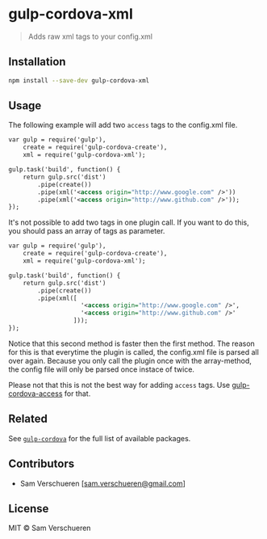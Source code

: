 # gulp-cordova-xml

> Adds raw xml tags to your config.xml

## Installation

```bash
npm install --save-dev gulp-cordova-xml
```

## Usage

The following example will add two `access` tags to the config.xml file.

```xml
var gulp = require('gulp'),
    create = require('gulp-cordova-create'),
    xml = require('gulp-cordova-xml');

gulp.task('build', function() {
    return gulp.src('dist')
        .pipe(create())
        .pipe(xml('<access origin="http://www.google.com" />'))
        .pipe(xml('<access origin="http://www.github.com" />'));
});
```

It's not possible to add two tags in one plugin call. If you want to do this, you should pass an array of
tags as parameter.

```xml
var gulp = require('gulp'),
    create = require('gulp-cordova-create'),
    xml = require('gulp-cordova-xml');

gulp.task('build', function() {
    return gulp.src('dist')
        .pipe(create())
        .pipe(xml([
					'<access origin="http://www.google.com" />',
        			'<access origin="http://www.github.com" />'
				  ]));
});
```

Notice that this second method is faster then the first method. The reason for this is that everytime the plugin is called, 
the config.xml file is parsed all over again. Because you only call the plugin once with the array-method, the config file will 
only be parsed once instace of twice.

Please not that this is not the best way for adding `access` tags. Use [gulp-cordova-access](https://github.com/SamVerschueren/gulp-cordova-access)
for that.

## Related

See [`gulp-cordova`](https://github.com/SamVerschueren/gulp-cordova) for the full list of available packages.

## Contributors

- Sam Verschueren [<sam.verschueren@gmail.com>]

## License

MIT © Sam Verschueren